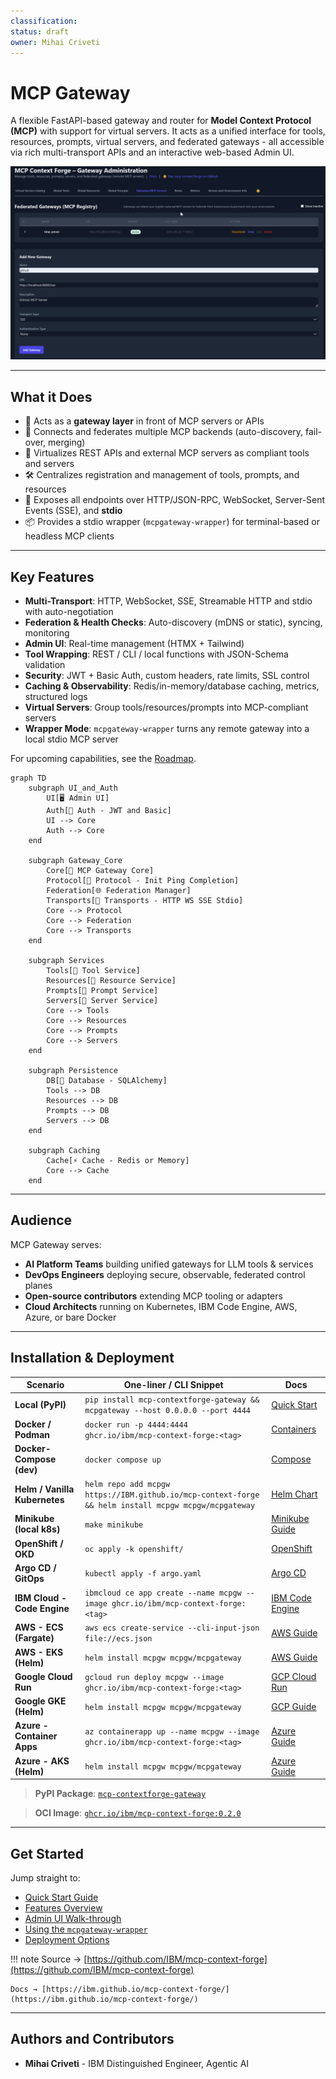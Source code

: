 ```yaml
---
classification:
status: draft
owner: Mihai Criveti
---
```


# MCP Gateway

A flexible FastAPI-based gateway and router for **Model Context Protocol (MCP)** with support for virtual servers. It acts as a unified interface for tools, resources, prompts, virtual servers, and federated gateways - all accessible via rich multi-transport APIs and an interactive web-based Admin UI.

![MCP Gateway](images/mcpgateway.gif)

---

## What it Does

- 🚪 Acts as a **gateway layer** in front of MCP servers or APIs
- 🔗 Connects and federates multiple MCP backends (auto-discovery, fail-over, merging)
- 🔄 Virtualizes REST APIs and external MCP servers as compliant tools and servers
- 🛠️ Centralizes registration and management of tools, prompts, and resources
- 📡 Exposes all endpoints over HTTP/JSON-RPC, WebSocket, Server-Sent Events (SSE), and **stdio**
- 📦 Provides a stdio wrapper (`mcpgateway-wrapper`) for terminal-based or headless MCP clients

---

## Key Features

- **Multi-Transport**: HTTP, WebSocket, SSE, Streamable HTTP and stdio with auto-negotiation
- **Federation & Health Checks**: Auto-discovery (mDNS or static), syncing, monitoring
- **Admin UI**: Real-time management (HTMX + Tailwind)
- **Tool Wrapping**: REST / CLI / local functions with JSON-Schema validation
- **Security**: JWT + Basic Auth, custom headers, rate limits, SSL control
- **Caching & Observability**: Redis/in-memory/database caching, metrics, structured logs
- **Virtual Servers**: Group tools/resources/prompts into MCP-compliant servers
- **Wrapper Mode**: `mcpgateway-wrapper` turns any remote gateway into a local stdio MCP server

For upcoming capabilities, see the [Roadmap](architecture/roadmap.md).

```mermaid
graph TD
    subgraph UI_and_Auth
        UI[🖥️ Admin UI]
        Auth[🔐 Auth - JWT and Basic]
        UI --> Core
        Auth --> Core
    end

    subgraph Gateway_Core
        Core[🚪 MCP Gateway Core]
        Protocol[📡 Protocol - Init Ping Completion]
        Federation[🌐 Federation Manager]
        Transports[🔀 Transports - HTTP WS SSE Stdio]
        Core --> Protocol
        Core --> Federation
        Core --> Transports
    end

    subgraph Services
        Tools[🧰 Tool Service]
        Resources[📁 Resource Service]
        Prompts[📝 Prompt Service]
        Servers[🧩 Server Service]
        Core --> Tools
        Core --> Resources
        Core --> Prompts
        Core --> Servers
    end

    subgraph Persistence
        DB[💾 Database - SQLAlchemy]
        Tools --> DB
        Resources --> DB
        Prompts --> DB
        Servers --> DB
    end

    subgraph Caching
        Cache[⚡ Cache - Redis or Memory]
        Core --> Cache
    end
```

---

## Audience

MCP Gateway serves:

* **AI Platform Teams** building unified gateways for LLM tools & services
* **DevOps Engineers** deploying secure, observable, federated control planes
* **Open-source contributors** extending MCP tooling or adapters
* **Cloud Architects** running on Kubernetes, IBM Code Engine, AWS, Azure, or bare Docker

---

## Installation & Deployment

| Scenario                      | One-liner / CLI Snippet                                                                              | Docs                                             |
| ----------------------------- | ---------------------------------------------------------------------------------------------------- | ------------------------------------------------ |
| **Local (PyPI)**              | `pip install mcp-contextforge-gateway && mcpgateway --host 0.0.0.0 --port 4444`                      | [Quick Start](overview/quick_start.md)           |
| **Docker / Podman**           | `docker run -p 4444:4444 ghcr.io/ibm/mcp-context-forge:<tag>`                                        | [Containers](deployment/container.md)            |
| **Docker-Compose (dev)**      | `docker compose up`                                                                                  | [Compose](deployment/compose.md)                 |
| **Helm / Vanilla Kubernetes** | `helm repo add mcpgw https://IBM.github.io/mcp-context-forge && helm install mcpgw mcpgw/mcpgateway` | [Helm Chart](deployment/helm.md)                 |
| **Minikube (local k8s)**      | `make minikube`                                                                                      | [Minikube Guide](deployment/minikube.md)         |
| **OpenShift / OKD**           | `oc apply -k openshift/`                                                                             | [OpenShift](deployment/openshift.md)             |
| **Argo CD / GitOps**          | `kubectl apply -f argo.yaml`                                                                         | [Argo CD](deployment/argocd.md)                  |
| **IBM Cloud - Code Engine**   | `ibmcloud ce app create --name mcpgw --image ghcr.io/ibm/mcp-context-forge:<tag>`                    | [IBM Code Engine](deployment/ibm-code-engine.md) |
| **AWS - ECS (Fargate)**       | `aws ecs create-service --cli-input-json file://ecs.json`                                            | [AWS Guide](deployment/aws.md)                   |
| **AWS - EKS (Helm)**          | `helm install mcpgw mcpgw/mcpgateway`                                                                | [AWS Guide](deployment/aws.md)                   |
| **Google Cloud Run**          | `gcloud run deploy mcpgw --image ghcr.io/ibm/mcp-context-forge:<tag>`                                | [GCP Cloud Run](deployment/google-cloud-run.md)  |
| **Google GKE (Helm)**         | `helm install mcpgw mcpgw/mcpgateway`                                                                | [GCP Guide](deployment/google-cloud-run.md)      |
| **Azure - Container Apps**    | `az containerapp up --name mcpgw --image ghcr.io/ibm/mcp-context-forge:<tag>`                        | [Azure Guide](deployment/azure.md)               |
| **Azure - AKS (Helm)**        | `helm install mcpgw mcpgw/mcpgateway`                                                                | [Azure Guide](deployment/azure.md)               |


> **PyPI Package**: [`mcp-contextforge-gateway`](https://pypi.org/project/mcp-contextforge-gateway/)

> **OCI Image**: [`ghcr.io/ibm/mcp-context-forge:0.2.0`](https://github.com/IBM/mcp-context-forge/pkgs/container/mcp-context-forge)

---

## Get Started

Jump straight to:

* [Quick Start Guide](overview/quick_start.md)
* [Features Overview](overview/features.md)
* [Admin UI Walk-through](overview/ui.md)
* [Using the `mcpgateway-wrapper`](using/mcpgateway-wrapper.md)
* [Deployment Options](deployment/index.md)

!!! note
    Source → [https://github.com/IBM/mcp-context-forge](https://github.com/IBM/mcp-context-forge)

    Docs → [https://ibm.github.io/mcp-context-forge/](https://ibm.github.io/mcp-context-forge/)

---

## Authors and Contributors

* **Mihai Criveti** - IBM Distinguished Engineer, Agentic AI

<!-- [Download PDF](pdf/mcpgateway-docs.pdf){ .md-button } [Download DOCX](out/mcpgateway-docs.docx){ .md-button } -->
